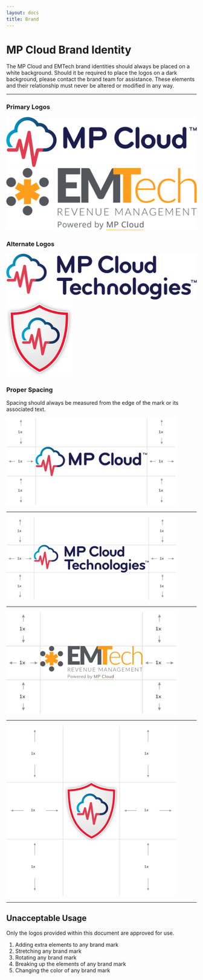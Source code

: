 ```yaml
---
layout: docs
title: Brand
---
```




# MP Cloud Brand Identity

The MP Cloud and EMTech brand identities should always be placed on a white background. Should it be required to place the logos on a dark background, please contact the brand team for assistance. These elements and their relationship must never be altered or modified in any way.

----

### Primary Logos
<div class="row">
<div class="col col-12 col-sm-6 my-5">
<img src="/assets/img/MPCloud-brand.svg" alt="MP Cloud Brand Logo" class="img-fluid px-5" />
</div>
<div class="col col-12 col-sm-6 my-5">
<img src="/assets/img/EMTech-brand.svg" alt="EMTech Brand Logo" class="img-fluid  px-5" />
</div>
</div>

### Alternate Logos

<div class="row">
<div class="col col-12 col-sm-6 my-5">
<img src="/assets/img/MPTechnologies-brand.svg" alt="MP Cloud Brand Logo" class="img-fluid px-5" />
</div>
<div class="col col-12 col-sm-6 my-5">
<img src="/assets/img/NoClaimLeftBehindLogo.svg" alt="No Claim Left Behind Logo" class="img-fluid px-5" style="max-height:200px" />
</div>
</div>


### Proper Spacing

Spacing should always be measured from the edge of the mark or its associated text.

<img src="/assets/img/MPCloud-spacing.jpg" alt="MP Cloud Brand Logo" width="450" />
<hr />
<img src="/assets/img/MPTechnologies-spacing.jpg" alt="MP Cloud Brand Logo" width="450" />
<hr />
<img src="/assets/img/EMTech-spacing.jpg" alt="MP Cloud Brand Logo" width="450" />
<hr />
<img src="/assets/img/NoClaimLeftBehindLogo-spacing.jpg" alt="MP Cloud Brand Logo" width="450" />

----

## Unacceptable Usage

Only the logos provided within this document are approved for use.

1. Adding extra elements to any brand mark
1. Stretching any brand mark
1. Rotating any brand mark
1. Breaking up the elements of any brand mark
1. Changing the color of any brand mark
